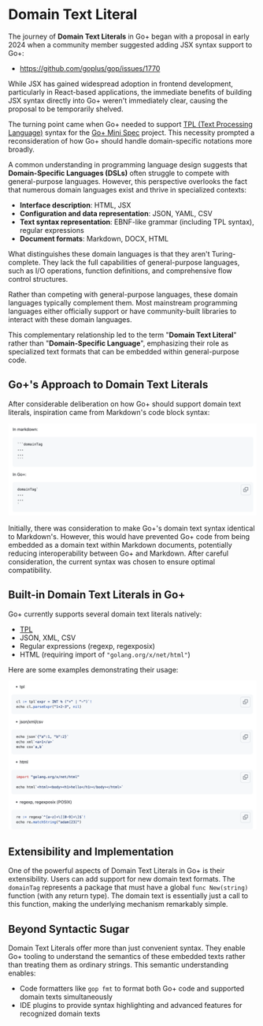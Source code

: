 Domain Text Literal
=====

The journey of **Domain Text Literals** in Go+ began with a proposal in early 2024 when a community member suggested adding JSX syntax support to Go+:

* https://github.com/goplus/gop/issues/1770

While JSX has gained widespread adoption in frontend development, particularly in React-based applications, the immediate benefits of building JSX syntax directly into Go+ weren't immediately clear, causing the proposal to be temporarily shelved.

The turning point came when Go+ needed to support [TPL (Text Processing Language)](../tpl/README.md) syntax for the [Go+ Mini Spec](spec-mini.md) project. This necessity prompted a reconsideration of how Go+ should handle domain-specific notations more broadly.

A common understanding in programming language design suggests that **Domain-Specific Languages (DSLs)** often struggle to compete with general-purpose languages. However, this perspective overlooks the fact that numerous domain languages exist and thrive in specialized contexts:

* **Interface description**: HTML, JSX
* **Configuration and data representation**: JSON, YAML, CSV
* **Text syntax representation**: EBNF-like grammar (including TPL syntax), regular expressions
* **Document formats**: Markdown, DOCX, HTML

What distinguishes these domain languages is that they aren't Turing-complete. They lack the full capabilities of general-purpose languages, such as I/O operations, function definitions, and comprehensive flow control structures.

Rather than competing with general-purpose languages, these domain languages typically complement them. Most mainstream programming languages either officially support or have community-built libraries to interact with these domain languages.

This complementary relationship led to the term "**Domain Text Literal**" rather than "**Domain-Specific Language**", emphasizing their role as specialized text formats that can be embedded within general-purpose code.

## Go+'s Approach to Domain Text Literals

After considerable deliberation on how Go+ should support domain text literals, inspiration came from Markdown's code block syntax:

<img src=images/dtl/image-1.png width=960>

Initially, there was consideration to make Go+'s domain text syntax identical to Markdown's. However, this would have prevented Go+ code from being embedded as a domain text within Markdown documents, potentially reducing interoperability between Go+ and Markdown. After careful consideration, the current syntax was chosen to ensure optimal compatibility.

## Built-in Domain Text Literals in Go+

Go+ currently supports several domain text literals natively:

* [TPL](../tpl/README.md)
* JSON, XML, CSV
* Regular expressions (regexp, regexposix)
* HTML (requiring import of `"golang.org/x/net/html"`)

Here are some examples demonstrating their usage:

<img src=images/dtl/image-2.png width=960>

## Extensibility and Implementation

One of the powerful aspects of Domain Text Literals in Go+ is their extensibility. Users can add support for new domain text formats. The `domainTag` represents a package that must have a global `func New(string)` function (with any return type). The domain text is essentially just a call to this function, making the underlying mechanism remarkably simple.

## Beyond Syntactic Sugar

Domain Text Literals offer more than just convenient syntax. They enable Go+ tooling to understand the semantics of these embedded texts rather than treating them as ordinary strings. This semantic understanding enables:

* Code formatters like `gop fmt` to format both Go+ code and supported domain texts simultaneously
* IDE plugins to provide syntax highlighting and advanced features for recognized domain texts
